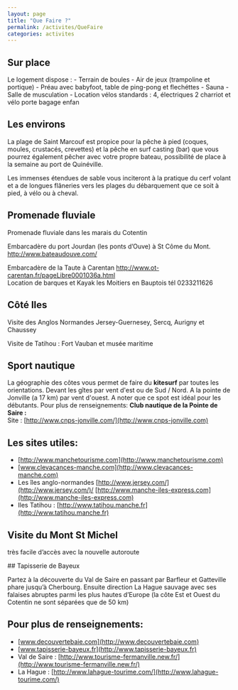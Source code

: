 ```yaml
---
layout: page
title: "Que Faire ?"
permalink: /activites/QueFaire
categories: activites
---
```


## Sur place

 Le logement dispose :
    - Terrain de boules
    - Air de jeux (trampoline et portique)
    - Préau avec babyfoot, table de ping-pong et flechéttes
    - Sauna 
    - Salle de musculation
    - Location vélos standards : 4, électriques 2 charriot et vélo porte bagage enfan

## Les environs
 <p>La plage de Saint Marcouf est propice pour la p&ecirc;che &agrave; pied (coques, moules, crustac&eacute;s, crevettes) et la p&ecirc;che en surf casting (bar) que vous pourrez &eacute;galement p&ecirc;cher avec votre propre bateau, possibilit&eacute; de place &agrave; la semaine au port de Quin&eacute;ville.</p>
 <p>Les immenses &eacute;tendues de sable vous inciteront &agrave; la pratique du cerf volant et a de longues fl&acirc;neries vers les plages du d&eacute;barquement que ce soit &agrave; pied, &agrave; v&eacute;lo ou &agrave; cheval.</p>
 
## Promenade fluviale
 <p>Promenade fluviale dans les marais du Cotentin</p>
 <p>Embarcad&egrave;re du port Jourdan (les ponts d&rsquo;Ouve) &agrave; St C&ocirc;me du Mont. <a href="http://www.bateaudouve.com/" target="_blank">http://www.bateaudouve.com/</a></p>
 <p>Embarcad&egrave;re de la Taute &agrave; Carentan <a href="http://www.ot-carentan.fr/pageLibre0001036a.html" target="_blank">http://www.ot-carentan.fr/pageLibre0001036a.html</a><br /> Location de barques et Kayak les Moitiers en Bauptois t&eacute;l 0233211626</p>

## C&ocirc;t&eacute; Iles

 <p>Visite des Anglos Normandes Jersey-Guernesey, Sercq, Aurigny et Chaussey</p>
 <p>Visite de Tatihou : Fort Vauban et mus&eacute;e maritime</p>

## Sport nautique

La géographie des côtes vous permet de faire du **kitesurf** par toutes les orientations. Devant les gîtes par vent d'est ou de Sud / Nord. A la pointe de Jonville (a 17 km) par vent d'ouest. A noter que ce spot est idéal pour les débutants.
Pour plus de renseignements:
**Club nautique de la Pointe de Saire :**   
 Site : [http://www.cnps-jonville.com/](http://www.cnps-jonville.com)

## Les sites utiles:

- [http://www.manchetourisme.com](http://www.manchetourisme.com)
- [www.clevacances-manche.com](http://www.clevacances-manche.com)
- Les îles anglo-normandes [http://www.jersey.com/](http://www.jersey.com/)/ [http://www.manche-iles-express.com](http://www.manche-iles-express.com)
- Iles Tatihou : [http://www.tatihou.manche.fr](http://www.tatihou.manche.fr)

## Visite du Mont St Michel

tr&#232;s facile d&#8217;acc&#232;s avec la nouvelle autoroute</p> ## Tapisserie de Bayeux

<p>Partez &#224; la d&#233;couverte du Val de Saire en passant par Barfleur et Gatteville phare jusqu&#8217;&#224; Cherbourg. Ensuite direction La Hague sauvage avec ses falaises abruptes parmi les plus hautes d&#8217;Europe (la c&#244;te Est et Ouest du Cotentin ne sont s&#233;par&#233;es que de 50 km) </p>

## Pour plus de renseignements:

- [www.decouvertebaie.com](http://www.decouvertebaie.com)
- [www.tapisserie-bayeux.fr](http://www.tapisserie-bayeux.fr)
- Val de Saire : [http://www.tourisme-fermanville.new.fr/](http://www.tourisme-fermanville.new.fr/)
- La Hague : [http://www.lahague-tourime.com/](http://www.lahague-tourime.com/)
